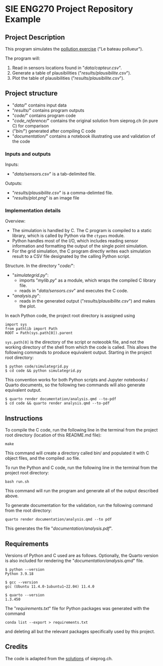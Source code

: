 # SIE ENG270 Project Repository Example

## Project Description

This program simulates the [pollution exercise](https://sieprog.ch/#c/pollution) ("Le bateau pollueur").

The program will:
1. Read in sensors locations found in "*data/capteur.csv*".
2. Generate a table of plausibilities ("*results/plausibilite.csv*").
3. Plot the table of plausibilities ("*results/plausibilite.csv*").

## Project structure

- "*data/*" contains input data
- "*results/*" contains program outputs
- "*code/*" contains program code
- "*code_reference/*" contains the original solution from sieprog.ch (in pure C) for comparison
- ("*bin/*") generated after compiling C code
- "*documentation/*" contains a notebook illustrating use and validation of the code

### Inputs and outputs

Inputs:
- "*data/sensors.csv*" is a tab-delimited file.

Outputs:
- "*results/plausibilite.csv*" is a comma-delimted file.
- "*results/plot.png*" is an image file

### Implementation details

Overview:
- The simulation is handled by C. The C program is compiled to a static library, which is called by Python via the `ctypes` module.
- Python handles most of the I/O, which includes reading sensor information and formatting the output of the single point simulation.
- For the grid simulation, the C program directly writes each simulation result to a CSV file designated by the calling Python script.

Structure. In the directory "*code/*":
- "*simulategrid.py*":
  - imports "*mylib.py*" as a module, which wraps the compiled C library file.
  - reads in "*data/sensors.csv*" and executes the C code.
- "*analysis.py*":
  - reads in the generated output ("*results/plausibilite.csv*") and makes the plot.

In each Python code, the project root directory is assigned using 

```{python}
import sys
from pathlib import Path
ROOT = Path(sys.path[0]).parent
```
`sys.path[0]` is the directory of the script or noteoobk file, and not the working directory of the shell from which the code is called. This allows the following commands to produce equivalent output. Starting in the project root directory:
```
$ python code/simulategrid.py
$ cd code && python simulategrid.py
```
This convention works for both Python scripts and Jupyter notebooks / Quarto documents, so the following two commands will also generate equivalent output.
```
$ quarto render documentation/analysis.qmd --to-pdf
$ cd code && quarto render analysis.qmd --to-pdf
```

## Instructions

To compile the C code, run the following line in the terminal from the project root directory (location of this README.md file):
```{sh}
make
```
This command will create a directory called bin/ and populated it with C object files, and the compiled .so file.

To run the Python and C code, run the following line in the terminal from the project root directory:
```{sh}
bash run.sh
```
This command will run the program and generate all of the output described above.

To generate documentation for the validation, run the following command from the root directory:
```{sh}
quarto render documentation/analysis.qmd --to pdf
```
This generates the file "*documentation/analysis.pdf*".

## Requirements

Versions of Python and C used are as follows. Optionally, the Quarto version is also included for rendering the "*documentation/analysis.qmd*" file. 
```
$ python --version
Python 3.9.18

$ gcc --version
gcc (Ubuntu 11.4.0-1ubuntu1~22.04) 11.4.0

$ quarto --version
1.3.450
```

The "*requirements.txt*" file for Python packages was generated with the command
```{sh}
conda list --export > requirements.txt
```
and deleting all but the relevant packages specifically used by this project.


## Credits

The code is adapted from the [solutions](https://sieprog.ch/#c/pollution/solutions) of sieprog.ch.
